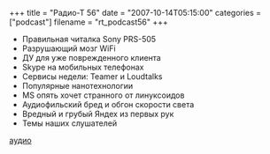 +++
title = "Радио-Т 56"
date = "2007-10-14T05:15:00"
categories = ["podcast"]
filename = "rt_podcast56"
+++


- Правильная читалка Sony PRS-505
- Разрушающий мозг WiFi
- ДУ для уже поврежденного клиента
- Skype на мобильных телефонах
- Сервисы недели: Teamer и Loudtalks
- Популярные нанотехнологии
- MS опять хочет странного от линуксоидов
- Аудиофильский бред и обгон скорости света
- Вредный и грубый Яндех из первых рук
- Темы наших слушателей

[аудио](http://cdn.radio-t.com/rt_podcast56.mp3)
<audio src="http://cdn.radio-t.com/rt_podcast56.mp3" preload="none"></audio>
